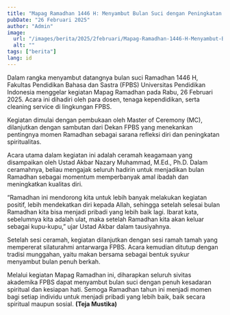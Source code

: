 ```yaml
---
title: "Mapag Ramadhan 1446 H: Menyambut Bulan Suci dengan Peningkatan Spiritualitas"
pubDate: "26 Februari 2025"
author: "Admin"
image:
  url: "/images/berita/2025/2februari/Mapag-Ramadhan-1446-H-Menyambut-Bulan-Suci-dengan-Peningkatan-Spiritualitas-2-1024x576.webp"
  alt: ""
tags: ["berita"]
lang: id
---
```


Dalam rangka menyambut datangnya bulan suci Ramadhan 1446 H, Fakultas Pendidikan Bahasa dan Sastra (FPBS) Universitas Pendidikan Indonesia menggelar kegiatan Mapag Ramadhan pada Rabu, 26 Februari 2025. Acara ini dihadiri oleh para dosen, tenaga kependidikan, serta cleaning service di lingkungan FPBS.

Kegiatan dimulai dengan pembukaan oleh Master of Ceremony (MC), dilanjutkan dengan sambutan dari Dekan FPBS yang menekankan pentingnya momen Ramadhan sebagai sarana refleksi diri dan peningkatan spiritualitas.

Acara utama dalam kegiatan ini adalah ceramah keagamaan yang disampaikan oleh Ustad Akbar Nazary Muhammad, M.Ed., Ph.D. Dalam ceramahnya, beliau mengajak seluruh hadirin untuk menjadikan bulan Ramadhan sebagai momentum memperbanyak amal ibadah dan meningkatkan kualitas diri.

“Ramadhan ini mendorong kita untuk lebih banyak melakukan kegiatan positif, lebih mendekatkan diri kepada Allah, sehingga setelah selesai bulan Ramadhan kita bisa menjadi pribadi yang lebih baik lagi. Ibarat kata, sebelumnya kita adalah ulat, maka setelah Ramadhan kita akan keluar sebagai kupu-kupu,” ujar Ustad Akbar dalam tausiyahnya.

Setelah sesi ceramah, kegiatan dilanjutkan dengan sesi ramah tamah yang mempererat silaturahmi antarwarga FPBS. Acara kemudian ditutup dengan tradisi munggahan, yaitu makan bersama sebagai bentuk syukur menyambut bulan penuh berkah.

Melalui kegiatan Mapag Ramadhan ini, diharapkan seluruh sivitas akademika FPBS dapat menyambut bulan suci dengan penuh kesadaran spiritual dan kesiapan hati. Semoga Ramadhan tahun ini menjadi momen bagi setiap individu untuk menjadi pribadi yang lebih baik, baik secara spiritual maupun sosial. **(Teja Mustika)**
